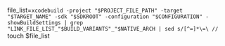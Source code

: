 

file_list=`xcodebuild -project "$PROJECT_FILE_PATH" -target "$TARGET_NAME" -sdk "$SDKROOT" -configuration "$CONFIGURATION" -showBuildSettings | grep "LINK_FILE_LIST_"$BUILD_VARIANTS"_"$NATIVE_ARCH | sed s/[^=]*\=\ //`
touch $file_list